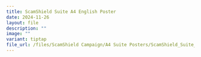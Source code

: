 ```yaml
---
title: ScamShield Suite A4 English Poster
date: 2024-11-26
layout: file
description: ""
image: ""
variant: tiptap
file_url: /files/ScamShield Campaign/A4 Suite Posters/ScamShield_Suite_A4_Eng.pdf
---
```

